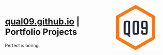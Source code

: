 <img src="images/q09-vector.svg" align="right" width="150" height="150" >

# [qual09.github.io](https://qual09.github.io) | Portfolio Projects

Perfect is boring.

<!--
  Github Pages Guides:  
  https://pages.github.com  
  https://guides.github.com/features/pages  
  https://www.youtube.com/watch?v=SKXkC4SqtRk  
-->

<!-- ![Logo](images/q09-raster.png) -->
